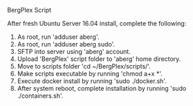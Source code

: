 BergPlex Script

After fresh Ubuntu Server 16.04 install, complete the following:

1. As root, run 'adduser aberg'.
2. As root, run 'adduser aberg sudo'.
3. SFTP into server using 'aberg' account.
4. Upload 'BergPlex' script folder to 'aberg' home directory.
5. Move to scripts folder 'cd ~/BergPlex/scripts/'.
5. Make scripts executable by running 'chmod a+x *'.
6. Execute docker install by running 'sudo ./docker.sh'.
7. After system reboot, complete installation by running 'sudo ./containers.sh'.
